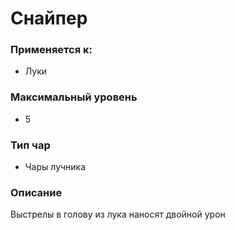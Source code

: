 # Снайпер

### Применяется к:

* Луки

### Максимальный уровень&#x20;

* 5

### Тип чар

* Чары лучника

### Описание&#x20;

Выстрелы в голову из лука наносят двойной урон
